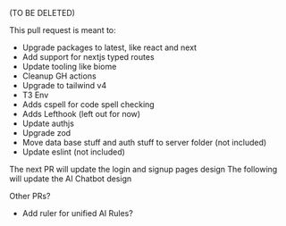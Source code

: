 (TO BE DELETED)

This pull request is meant to:
- Upgrade packages to latest, like react and next
- Add support for nextjs typed routes
- Update tooling like biome
- Cleanup GH actions
- Upgrade to tailwind v4
- T3 Env
- Adds cspell for code spell checking
- Adds Lefthook (left out for now)
- Update authjs
- Upgrade zod
- Move data base stuff and auth stuff to server folder  (not included)
- Update eslint (not included)

The next PR will update the login and signup pages design
The following will update the AI Chatbot design

Other PRs?
- Add ruler for unified AI Rules?